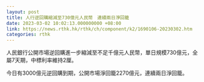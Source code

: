 ```yaml
---
layout: post
title: 人行逆回購縮減至730億元人民幣　連續兩日淨回籠
date: 2023-03-02 10:02:13.000000000 +08:00
link: https://news.rthk.hk/rthk/ch/component/k2/1690106-20230302.htm
categories: rthk
---
```


人民銀行公開市場逆回購進一步縮減至不足千億元人民幣，單日規模730億元，全屬7天期，中標利率維持2厘。

今日有3000億元逆回購到期，公開市場淨回籠2270億元，連續兩日淨回籠。
